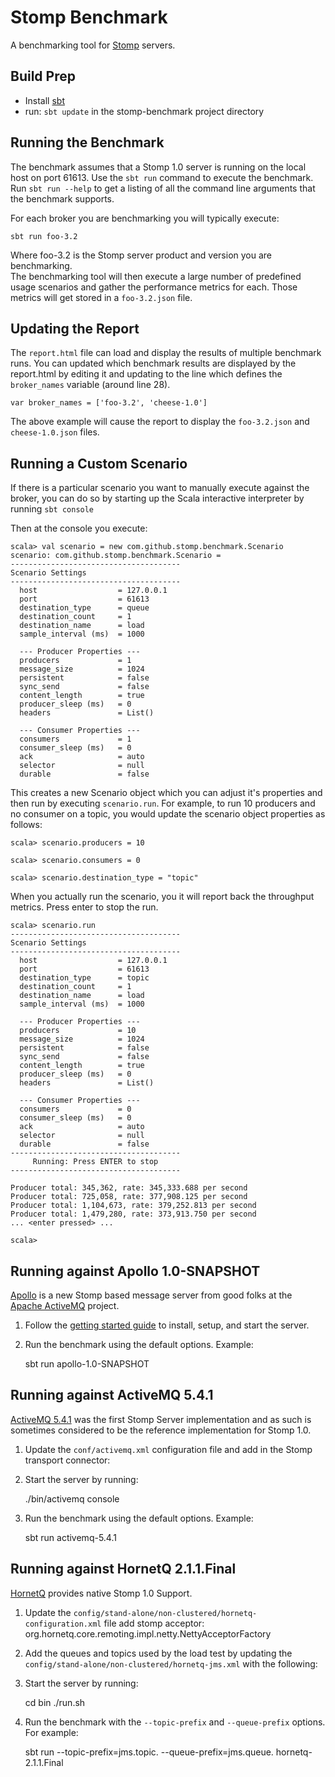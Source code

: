 # Stomp Benchmark

A benchmarking tool for [Stomp](http://stomp.github.com) servers.

## Build Prep

* Install [sbt](http://code.google.com/p/simple-build-tool/wiki/Setup)
* run: `sbt update` in the stomp-benchmark project directory

## Running the Benchmark

The benchmark assumes that a Stomp 1.0 server is running on the local host on port 61613.
Use the `sbt run` command to execute the benchmark.  Run `sbt run --help` to get a listing
of all the command line arguments that the benchmark supports.

For each broker you are benchmarking you will typically execute:

    sbt run foo-3.2

Where foo-3.2 is the Stomp server product and version you are benchmarking.  
The benchmarking tool will then execute a large number of predefined 
usage scenarios and gather the performance metrics for each.  Those metrics
will get stored in a `foo-3.2.json` file.  

## Updating the Report

The `report.html` file can load and display the results of multiple benchmark runs.
You can updated which benchmark results are displayed by the report.html by editing
it and updating to the line which defines the `broker_names` variable (around line 28).

    var broker_names = ['foo-3.2', 'cheese-1.0']

The above example will cause the report to display the `foo-3.2.json` and `cheese-1.0.json` files.

## Running a Custom Scenario

If there is a particular scenario you want to manually execute against the 
broker, you can do so by starting up the Scala interactive interpreter by
running `sbt console`

Then at the console you execute:

    scala> val scenario = new com.github.stomp.benchmark.Scenario
    scenario: com.github.stomp.benchmark.Scenario = 
    --------------------------------------
    Scenario Settings
    --------------------------------------
      host                  = 127.0.0.1
      port                  = 61613
      destination_type      = queue
      destination_count     = 1
      destination_name      = load
      sample_interval (ms)  = 1000
  
      --- Producer Properties ---
      producers             = 1
      message_size          = 1024
      persistent            = false
      sync_send             = false
      content_length        = true
      producer_sleep (ms)   = 0
      headers               = List()
  
      --- Consumer Properties ---
      consumers             = 1
      consumer_sleep (ms)   = 0
      ack                   = auto
      selector              = null
      durable               = false

This creates a new Scenario object which you can adjust it's properties and
then run by executing `scenario.run`.  For example, to run 10 producers and no
consumer on a topic, you would update the scenario object properties as follows:

    scala> scenario.producers = 10

    scala> scenario.consumers = 0

    scala> scenario.destination_type = "topic"
    
When you actually run the scenario, you it will report back the throughput metrics.
Press enter to stop the run.

    scala> scenario.run                                          
    --------------------------------------
    Scenario Settings
    --------------------------------------
      host                  = 127.0.0.1
      port                  = 61613
      destination_type      = topic
      destination_count     = 1
      destination_name      = load
      sample_interval (ms)  = 1000
  
      --- Producer Properties ---
      producers             = 10
      message_size          = 1024
      persistent            = false
      sync_send             = false
      content_length        = true
      producer_sleep (ms)   = 0
      headers               = List()
  
      --- Consumer Properties ---
      consumers             = 0
      consumer_sleep (ms)   = 0
      ack                   = auto
      selector              = null
      durable               = false
    --------------------------------------
         Running: Press ENTER to stop
    --------------------------------------

    Producer total: 345,362, rate: 345,333.688 per second
    Producer total: 725,058, rate: 377,908.125 per second
    Producer total: 1,104,673, rate: 379,252.813 per second
    Producer total: 1,479,280, rate: 373,913.750 per second
    ... <enter pressed> ...
    
    scala>

## Running against Apollo 1.0-SNAPSHOT

[Apollo](http://activemq.apache.org/apollo) is a new Stomp based 
message server from good folks at the [Apache ActiveMQ](http://activemq.apache.org/) 
project.

1. Follow the [getting started guide](http://activemq.apache.org/apollo/versions/1.0-SNAPSHOT/website/documentation/getting-started.html) 
to install, setup, and start the server.

2. Run the benchmark using the default options.  Example:

    sbt run apollo-1.0-SNAPSHOT

## Running against ActiveMQ 5.4.1

[ActiveMQ 5.4.1](http://activemq.apache.org) was the first Stomp Server implementation and as
such is sometimes considered to be the reference implementation for Stomp 1.0.

1. Update the `conf/activemq.xml` configuration file and add in the Stomp transport connector:

    <transportConnector name="stomp+nio" uri="stomp+nio://0.0.0.0:61613?transport.closeAsync=false"/>

2. Start the server by running:

    ./bin/activemq console

3. Run the benchmark using the default options.  Example:

    sbt run activemq-5.4.1

## Running against HornetQ 2.1.1.Final

[HornetQ](http://www.jboss.org/hornetq) provides native Stomp 1.0 Support.

1. Update the `config/stand-alone/non-clustered/hornetq-configuration.xml` file add 
stomp acceptor:
    <acceptor name="stomp-acceptor">
      <factory-class>org.hornetq.core.remoting.impl.netty.NettyAcceptorFactory</factory-class>
      <param key="protocol"  value="stomp"/>
      <param key="host"  value="${hornetq.remoting.netty.host:localhost}"/>
      <param key="port"  value="61613"/>
    </acceptor>      

2. Add the queues and topics used by the load test by updating the 
`config/stand-alone/non-clustered/hornetq-jms.xml` with the following:

    <queue name="loadq-0"><entry name="/queue/loadq-0"/></queue>
    <queue name="loadq-1"><entry name="/queue/loadq-1"/></queue>
    <queue name="loadq-2"><entry name="/queue/loadq-2"/></queue>
    <queue name="loadq-3"><entry name="/queue/loadq-3"/></queue>
    <queue name="loadq-4"><entry name="/queue/loadq-4"/></queue>
    <queue name="loadq-5"><entry name="/queue/loadq-5"/></queue>
    <queue name="loadq-6"><entry name="/queue/loadq-6"/></queue>
    <queue name="loadq-7"><entry name="/queue/loadq-7"/></queue>
    <queue name="loadq-8"><entry name="/queue/loadq-8"/></queue>
    <queue name="loadq-9"><entry name="/queue/loadq-9"/></queue>

    <topic name="loadt-0"><entry name="/topic/loadt-0"/></topic>
    <topic name="loadt-1"><entry name="/topic/loadt-1"/></topic>
    <topic name="loadt-2"><entry name="/topic/loadt-2"/></topic>
    <topic name="loadt-3"><entry name="/topic/loadt-3"/></topic>
    <topic name="loadt-4"><entry name="/topic/loadt-4"/></topic>
    <topic name="loadt-5"><entry name="/topic/loadt-5"/></topic>
    <topic name="loadt-6"><entry name="/topic/loadt-6"/></topic>
    <topic name="loadt-7"><entry name="/topic/loadt-7"/></topic>
    <topic name="loadt-8"><entry name="/topic/loadt-8"/></topic>
    <topic name="loadt-9"><entry name="/topic/loadt-9"/></topic>

3. Start the server by running:

    cd bin
    ./run.sh

4. Run the benchmark with the `--topic-prefix` and `--queue-prefix` options.  For
example:

    sbt run --topic-prefix=jms.topic. --queue-prefix=jms.queue. hornetq-2.1.1.Final

